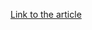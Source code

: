 [Link to the article](https://harfanglab.io/insidethelab/supposed-grasshopper-operators-impersonate-israeli-gov-private-companies-deploy-open-source-malware/)
